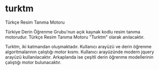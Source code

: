 # turktm
Türkçe Resim Tanıma Motoru

Türkiye Derin Öğrenme Grubu'nun açık kaynak kodlu resim tanıma motorudur. Türkçe Resim Tanıma Motoru "Turktm" olarak anılacaktır.

Turktm, iki katmandan oluşmaktadır. Kullanıcı arayüzü ve derin öğrenme algoritmalarının çalıştığı motor kısmı. Kullanıcı arayüzünde modern jquery arayüzü kullanılacaktır. Arkaplanda ise çeşitli derin öğrenme modellerinin çalıştığı motor bulunacaktır. 

